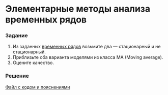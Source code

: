 # Элементарные методы анализа временных рядов

### Задание
1. Из заданных [временных рядов](/Projects/05_Time_series/Series) возьмите два  — стационарный и не стационарный.
2. Приблизьте оба варианта моделями из класса MA (Moving average).
3. Оцените качество.

### Решение
[Файл с кодом и пояснениями](/Projects/05_Time_series/02_Elementary_methods_for_time_series_analysis/Solution.ipynb)
